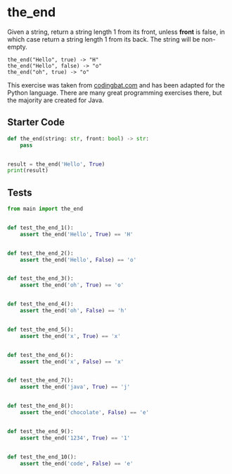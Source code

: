 # the_end





Given a string, return a string length 1 from its front, unless <b>front</b> is false, in which case return a string length 1 from its back. The string will be non-empty.

```
the_end("Hello", true) -> "H"
the_end("Hello", false) -> "o"
the_end("oh", true) -> "o"
```

This exercise was taken from [codingbat.com](https://codingbat.com/prob/p162477) and has been adapted for the Python language. There are many great programming exercises there, but the majority are created for Java.

## Starter Code
```python
def the_end(string: str, front: bool) -> str:
    pass


result = the_end('Hello', True)
print(result)
```

## Tests
```python
from main import the_end


def test_the_end_1():
    assert the_end('Hello', True) == 'H'


def test_the_end_2():
    assert the_end('Hello', False) == 'o'


def test_the_end_3():
    assert the_end('oh', True) == 'o'


def test_the_end_4():
    assert the_end('oh', False) == 'h'


def test_the_end_5():
    assert the_end('x', True) == 'x'


def test_the_end_6():
    assert the_end('x', False) == 'x'


def test_the_end_7():
    assert the_end('java', True) == 'j'


def test_the_end_8():
    assert the_end('chocolate', False) == 'e'


def test_the_end_9():
    assert the_end('1234', True) == '1'


def test_the_end_10():
    assert the_end('code', False) == 'e'
```
